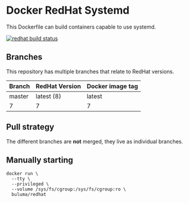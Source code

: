 Docker RedHat Systemd
=====================

This Dockerfile can build containers capable to use systemd.

[![redhat build status](https://img.shields.io/docker/cloud/build/robertdebock/redhat.svg)](https://hub.docker.com/repository/docker/robertdebock/redhat)

Branches
--------

This repository has multiple branches that relate to RedHat versions.

|Branch |RedHat Version|Docker image tag|
|-------|--------------|----------------|
|master |latest (8)    |latest          |
|7      |7             |7               |

Pull strategy
-------------

The different branches are **not** merged, they live as individual branches.

Manually starting
-----------------

```
docker run \
  --tty \
  --privileged \
  --volume /sys/fs/cgroup:/sys/fs/cgroup:ro \
  buluma/redhat
```
